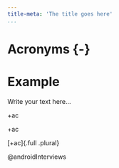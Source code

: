 ```yaml
---
title-meta: 'The title goes here'
...
```


# Acronyms {-}

# Example 

Write your text here... 

+ac

+ac

[+ac]{.full .plural}

@androidInterviews